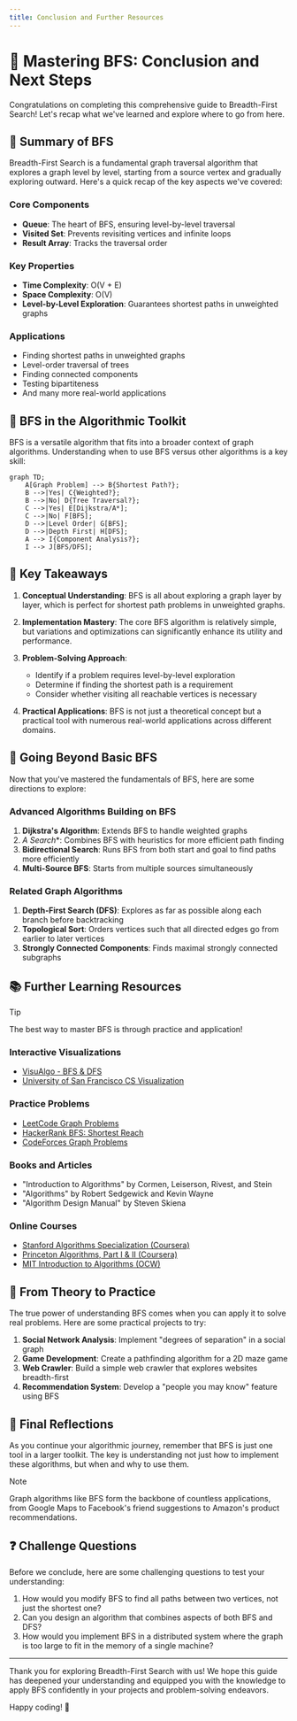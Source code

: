 ```yaml
---
title: Conclusion and Further Resources
---
```


# 🏁 Mastering BFS: Conclusion and Next Steps

Congratulations on completing this comprehensive guide to Breadth-First Search! Let's recap what we've learned and explore where to go from here.

## 📝 Summary of BFS

Breadth-First Search is a fundamental graph traversal algorithm that explores a graph level by level, starting from a source vertex and gradually exploring outward. Here's a quick recap of the key aspects we've covered:

### Core Components
- **Queue**: The heart of BFS, ensuring level-by-level traversal
- **Visited Set**: Prevents revisiting vertices and infinite loops
- **Result Array**: Tracks the traversal order

### Key Properties
- **Time Complexity**: O(V + E)
- **Space Complexity**: O(V)
- **Level-by-Level Exploration**: Guarantees shortest paths in unweighted graphs

### Applications
- Finding shortest paths in unweighted graphs
- Level-order traversal of trees
- Finding connected components
- Testing bipartiteness
- And many more real-world applications

## 🧩 BFS in the Algorithmic Toolkit

BFS is a versatile algorithm that fits into a broader context of graph algorithms. Understanding when to use BFS versus other algorithms is a key skill:

```mermaid
graph TD;
    A[Graph Problem] --> B{Shortest Path?};
    B -->|Yes| C{Weighted?};
    B -->|No| D{Tree Traversal?};
    C -->|Yes| E[Dijkstra/A*];
    C -->|No| F[BFS];
    D -->|Level Order| G[BFS];
    D -->|Depth First| H[DFS];
    A --> I{Component Analysis?};
    I --> J[BFS/DFS];
```

## 🎯 Key Takeaways

1. **Conceptual Understanding**: BFS is all about exploring a graph layer by layer, which is perfect for shortest path problems in unweighted graphs.

2. **Implementation Mastery**: The core BFS algorithm is relatively simple, but variations and optimizations can significantly enhance its utility and performance.

3. **Problem-Solving Approach**: 
   - Identify if a problem requires level-by-level exploration
   - Determine if finding the shortest path is a requirement
   - Consider whether visiting all reachable vertices is necessary

4. **Practical Applications**: BFS is not just a theoretical concept but a practical tool with numerous real-world applications across different domains.

## 🚀 Going Beyond Basic BFS

Now that you've mastered the fundamentals of BFS, here are some directions to explore:

### Advanced Algorithms Building on BFS

1. **Dijkstra's Algorithm**: Extends BFS to handle weighted graphs
2. **A* Search**: Combines BFS with heuristics for more efficient path finding
3. **Bidirectional Search**: Runs BFS from both start and goal to find paths more efficiently
4. **Multi-Source BFS**: Starts from multiple sources simultaneously

### Related Graph Algorithms

1. **Depth-First Search (DFS)**: Explores as far as possible along each branch before backtracking
2. **Topological Sort**: Orders vertices such that all directed edges go from earlier to later vertices
3. **Strongly Connected Components**: Finds maximal strongly connected subgraphs

## 📚 Further Learning Resources

> [!TIP]
> The best way to master BFS is through practice and application!

### Interactive Visualizations
- [VisuAlgo - BFS & DFS](https://visualgo.net/en/dfsbfs)
- [University of San Francisco CS Visualization](https://www.cs.usfca.edu/~galles/visualization/BFS.html)

### Practice Problems
- [LeetCode Graph Problems](https://leetcode.com/tag/breadth-first-search/)
- [HackerRank BFS: Shortest Reach](https://www.hackerrank.com/challenges/bfsshortreach)
- [CodeForces Graph Problems](https://codeforces.com/problemset?tags=bfs)

### Books and Articles
- "Introduction to Algorithms" by Cormen, Leiserson, Rivest, and Stein
- "Algorithms" by Robert Sedgewick and Kevin Wayne
- "Algorithm Design Manual" by Steven Skiena

### Online Courses
- [Stanford Algorithms Specialization (Coursera)](https://www.coursera.org/specializations/algorithms)
- [Princeton Algorithms, Part I & II (Coursera)](https://www.coursera.org/learn/algorithms-part1)
- [MIT Introduction to Algorithms (OCW)](https://ocw.mit.edu/courses/electrical-engineering-and-computer-science/6-006-introduction-to-algorithms-fall-2011/)

## 🔄 From Theory to Practice

The true power of understanding BFS comes when you can apply it to solve real problems. Here are some practical projects to try:

1. **Social Network Analysis**: Implement "degrees of separation" in a social graph
2. **Game Development**: Create a pathfinding algorithm for a 2D maze game
3. **Web Crawler**: Build a simple web crawler that explores websites breadth-first
4. **Recommendation System**: Develop a "people you may know" feature using BFS

## 🤔 Final Reflections

As you continue your algorithmic journey, remember that BFS is just one tool in a larger toolkit. The key is understanding not just how to implement these algorithms, but when and why to use them.

> [!NOTE]
> Graph algorithms like BFS form the backbone of countless applications, from Google Maps to Facebook's friend suggestions to Amazon's product recommendations.

## ❓ Challenge Questions

Before we conclude, here are some challenging questions to test your understanding:

1. How would you modify BFS to find all paths between two vertices, not just the shortest one?
2. Can you design an algorithm that combines aspects of both BFS and DFS?
3. How would you implement BFS in a distributed system where the graph is too large to fit in the memory of a single machine?

---

Thank you for exploring Breadth-First Search with us! We hope this guide has deepened your understanding and equipped you with the knowledge to apply BFS confidently in your projects and problem-solving endeavors.

Happy coding! 🚀 